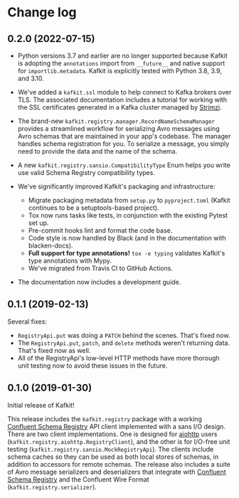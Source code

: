 # Change log

## 0.2.0 (2022-07-15)

- Python versions 3.7 and earlier are no longer supported because Kafkit is adopting the `annotations` import from `__future__` and native support for `importlib.metadata`.
  Kafkit is explicitly tested with Python 3.8, 3.9, and 3.10.

- We've added a `kafkit.ssl` module to help connect to Kafka brokers over TLS.
  The associated documentation includes a tutorial for working with the SSL certificates generated in a Kafka cluster managed by [Strimzi](https://strimzi.io).

- The brand-new `kafkit.registry.manager.RecordNameSchemaManager` provides a streamlined workflow for serializing Avro messages using Avro schemas that are maintained in your app's codebase.
  The manager handles schema registration for you.
  To serialize a message, you simply need to provide the data and the name of the schema.

- A new `kafkit.registry.sansio.CompatibilityType` Enum helps you write use valid Schema Registry compatibility types.

- We've significantly improved Kafkit's packaging and infrastructure:

  - Migrate packaging metadata from `setup.py` to `pyproject.toml` (Kafkit continues to be a setuptools-based project).
  - Tox now runs tasks like tests, in conjunction with the existing Pytest set up.
  - Pre-commit hooks lint and format the code base.
  - Code style is now handled by Black (and in the documentation with blacken-docs).
  - **Full support for type annotations!** `tox -e typing` validates Kafkit's type annotations with Mypy.
  - We've migrated from Travis CI to GitHub Actions.

- The documentation now includes a development guide.

## 0.1.1 (2019-02-13)

Several fixes:

- `RegistryApi.put` was doing a `PATCH` behind the scenes. That's fixed now.
- The `RegistryApi.put`, `patch`, and `delete` methods weren't returning data. That's fixed now as well.
- All of the RegistryApi's low-level HTTP methods have more thorough unit testing now to avoid these issues in the future.

## 0.1.0 (2019-01-30)

Initial release of Kafkit!

This release includes the `kafkit.registry` package with a working [Confluent Schema Registry](https://docs.confluent.io/current/schema-registry/docs/index.html) API client implemented with a sans I/O design.
There are two client implementations.
One is designed for [aiohttp](https://aiohttp.readthedocs.io/en/stable/) users (`kafkit.registry.aiohttp.RegistryClient`), and the other is for I/O-free unit testing (`kafkit.registry.sansio.MockRegistryApi`).
The clients include schema caches so they can be used as both local stores of schemas, in addition to accessors for remote schemas.
The release also includes a suite of Avro message serializers and deserializers that integrate with [Confluent Schema Registry](https://docs.confluent.io/current/schema-registry/docs/index.html) and the Confluent Wire Format (`kafkit.registry.serializer`).
